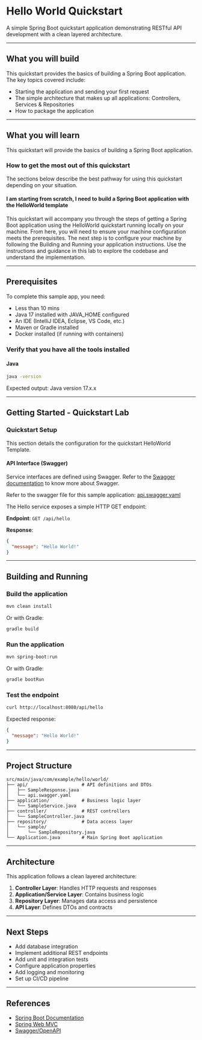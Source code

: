 # Hello World Quickstart

A simple Spring Boot quickstart application demonstrating RESTful API development with a clean layered architecture.

---

## What you will build

This quickstart provides the basics of building a Spring Boot application. The key topics covered include:

- Starting the application and sending your first request
- The simple architecture that makes up all applications: Controllers, Services & Repositories
- How to package the application

---

## What you will learn

This quickstart will provide the basics of building a Spring Boot application.

### How to get the most out of this quickstart

The sections below describe the best pathway for using this quickstart depending on your situation.

#### I am starting from scratch, I need to build a Spring Boot application with the HelloWorld template

This quickstart will accompany you through the steps of getting a Spring Boot application using the HelloWorld quickstart running locally on your machine. From here, you will need to ensure your machine configuration meets the prerequisites. The next step is to configure your machine by following the Building and Running your application instructions. Use the instructions and guidance in this lab to explore the codebase and understand the implementation.

---

## Prerequisites

To complete this sample app, you need:

- Less than 10 mins
- Java 17 installed with JAVA_HOME configured
- An IDE (IntelliJ IDEA, Eclipse, VS Code, etc.)
- Maven or Gradle installed
- Docker installed (if running with containers)

### Verify that you have all the tools installed

#### Java

```bash
java -version
```

Expected output: Java version 17.x.x

---

## Getting Started - Quickstart Lab

### Quickstart Setup

This section details the configuration for the quickstart HelloWorld Template.

#### API Interface (Swagger)

Service interfaces are defined using Swagger. Refer to the [Swagger documentation](https://swagger.io/) to know more about Swagger.

Refer to the swagger file for this sample application: [api.swagger.yaml](src/main/java/com/example/hello/world/api/api.swagger.yaml)

The Hello service exposes a simple HTTP GET endpoint:

**Endpoint**: `GET /api/hello`

**Response**:
```json
{
  "message": "Hello World!"
}
```

---

## Building and Running

### Build the application

```bash
mvn clean install
```

Or with Gradle:

```bash
gradle build
```

### Run the application

```bash
mvn spring-boot:run
```

Or with Gradle:

```bash
gradle bootRun
```

### Test the endpoint

```bash
curl http://localhost:8080/api/hello
```

Expected response:
```json
{
  "message": "Hello World!"
}
```

---

## Project Structure

```
src/main/java/com/example/hello/world/
├── api/                    # API definitions and DTOs
│   ├── SampleResponse.java
│   └── api.swagger.yaml
├── application/            # Business logic layer
│   └── SampleService.java
├── controller/             # REST controllers
│   └── SampleController.java
├── repository/             # Data access layer
│   └── sample/
│       └── SampleRepository.java
└── Application.java        # Main Spring Boot application
```

---

## Architecture

This application follows a clean layered architecture:

1. **Controller Layer**: Handles HTTP requests and responses
2. **Application/Service Layer**: Contains business logic
3. **Repository Layer**: Manages data access and persistence
4. **API Layer**: Defines DTOs and contracts

---

## Next Steps

- Add database integration
- Implement additional REST endpoints
- Add unit and integration tests
- Configure application properties
- Add logging and monitoring
- Set up CI/CD pipeline

---

## References

- [Spring Boot Documentation](https://spring.io/projects/spring-boot)
- [Spring Web MVC](https://docs.spring.io/spring-framework/reference/web/webmvc.html)
- [Swagger/OpenAPI](https://swagger.io/)
